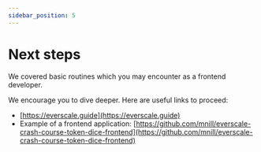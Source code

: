 ```yaml
---
sidebar_position: 5
---
```


# Next steps

We covered basic routines which you may encounter as a frontend developer.

We encourage you to dive deeper. Here are useful links to proceed:

- [https://everscale.guide](https://everscale.guide)
- Example of a frontend application: [https://github.com/mnill/everscale-crash-course-token-dice-frontend](https://github.com/mnill/everscale-crash-course-token-dice-frontend)